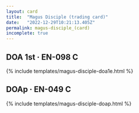 ```yaml
---
layout: card
title:  "Magus Disciple (trading card)"
date:   "2022-12-29T10:21:13.405Z"
permalink: magus-disciple_(card)
incomplete: true
---
```


## DOA 1st &middot; EN-098 C

{% include templates/magus-disciple-doa1e.html %}


## DOAp &middot; EN-049 C

{% include templates/magus-disciple-doap.html %}
